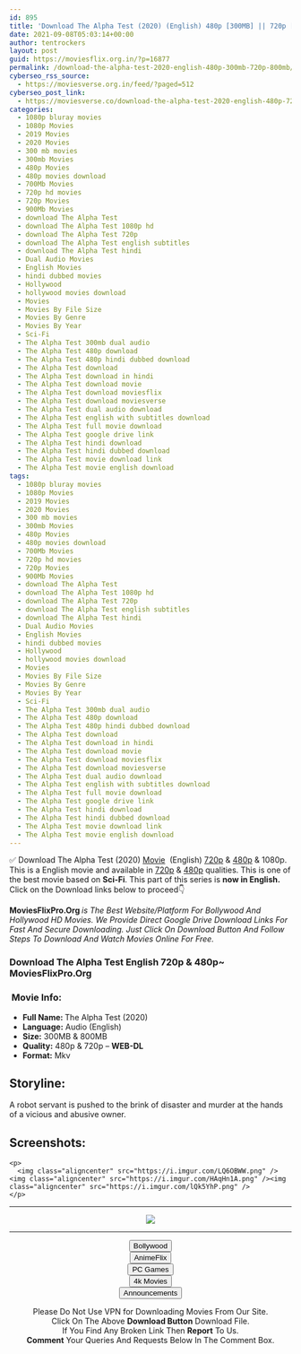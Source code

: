 ```yaml
---
id: 895
title: 'Download The Alpha Test (2020) (English) 480p [300MB] || 720p [800MB]'
date: 2021-09-08T05:03:14+00:00
author: tentrockers
layout: post
guid: https://moviesflix.org.in/?p=16877
permalink: /download-the-alpha-test-2020-english-480p-300mb-720p-800mb/
cyberseo_rss_source:
  - https://moviesverse.org.in/feed/?paged=512
cyberseo_post_link:
  - https://moviesverse.co/download-the-alpha-test-2020-english-480p-720p/
categories:
  - 1080p bluray movies
  - 1080p Movies
  - 2019 Movies
  - 2020 Movies
  - 300 mb movies
  - 300mb Movies
  - 480p Movies
  - 480p movies download
  - 700Mb Movies
  - 720p hd movies
  - 720p Movies
  - 900Mb Movies
  - download The Alpha Test
  - download The Alpha Test 1080p hd
  - download The Alpha Test 720p
  - download The Alpha Test english subtitles
  - download The Alpha Test hindi
  - Dual Audio Movies
  - English Movies
  - hindi dubbed movies
  - Hollywood
  - hollywood movies download
  - Movies
  - Movies By File Size
  - Movies By Genre
  - Movies By Year
  - Sci-Fi
  - The Alpha Test 300mb dual audio
  - The Alpha Test 480p download
  - The Alpha Test 480p hindi dubbed download
  - The Alpha Test download
  - The Alpha Test download in hindi
  - The Alpha Test download movie
  - The Alpha Test download moviesflix
  - The Alpha Test download moviesverse
  - The Alpha Test dual audio download
  - The Alpha Test english with subtitles download
  - The Alpha Test full movie download
  - The Alpha Test google drive link
  - The Alpha Test hindi download
  - The Alpha Test hindi dubbed download
  - The Alpha Test movie download link
  - The Alpha Test movie english download
tags:
  - 1080p bluray movies
  - 1080p Movies
  - 2019 Movies
  - 2020 Movies
  - 300 mb movies
  - 300mb Movies
  - 480p Movies
  - 480p movies download
  - 700Mb Movies
  - 720p hd movies
  - 720p Movies
  - 900Mb Movies
  - download The Alpha Test
  - download The Alpha Test 1080p hd
  - download The Alpha Test 720p
  - download The Alpha Test english subtitles
  - download The Alpha Test hindi
  - Dual Audio Movies
  - English Movies
  - hindi dubbed movies
  - Hollywood
  - hollywood movies download
  - Movies
  - Movies By File Size
  - Movies By Genre
  - Movies By Year
  - Sci-Fi
  - The Alpha Test 300mb dual audio
  - The Alpha Test 480p download
  - The Alpha Test 480p hindi dubbed download
  - The Alpha Test download
  - The Alpha Test download in hindi
  - The Alpha Test download movie
  - The Alpha Test download moviesflix
  - The Alpha Test download moviesverse
  - The Alpha Test dual audio download
  - The Alpha Test english with subtitles download
  - The Alpha Test full movie download
  - The Alpha Test google drive link
  - The Alpha Test hindi download
  - The Alpha Test hindi dubbed download
  - The Alpha Test movie download link
  - The Alpha Test movie english download
---
```

<div class="thecontent clearfix">
  <p>
    ✅ Download The Alpha Test (2020) <a href="https://moviesverse.co/category/movies/" data-wpel-link="internal">Movie</a>&nbsp; (English) <a href="https://moviesverse.co/720p-movies/" data-wpel-link="internal">720p</a>&nbsp;&&nbsp;<a href="https://moviesverse.co/480p-movies/" data-wpel-link="internal">480p</a> & 1080p. This is a English movie and available in <a href="https://moviesverse.co/720p-movies/" data-wpel-link="internal">720p</a>&nbsp;&&nbsp;<a href="https://moviesverse.co/480p-movies/" data-wpel-link="internal">480p</a> qualities. This is one of the best movie based on <strong>Sci-Fi</strong>. This part of this series is <strong>now in <span>English. </span></strong><span>Click on the Download links below to proceed👇</span>
  </p>
  
  <p>
    <strong><span>MoviesFlixPro.Org&nbsp;</span></strong><em>is The Best Website/Platform For Bollywood And Hollywood HD Movies. We Provide Direct Google Drive Download Links For Fast And Secure Downloading. Just Click On Download Button And Follow Steps To&nbsp;Download And Watch Movies Online For Free.</em>
  </p>
  
  <h3>
    <span>Download The Alpha Test English 720p & 480p~ MoviesFlixPro.Org</span>
  </h3>
  
  <h3>
    <span>&nbsp;Movie Info:&nbsp;</span>
  </h3>
  
  <ul>
    <li>
      <strong>Full Name: </strong>The Alpha Test (2020)
    </li>
    <li>
      <strong>Language:</strong> Audio (English)
    </li>
    <li>
      <strong>Size:</strong> 300MB & 800MB
    </li>
    <li>
      <strong>Quality:</strong> 480p & 720p – <span><strong>WEB-DL</strong></span>
    </li>
    <li>
      <strong>Format:</strong>&nbsp;Mkv
    </li>
  </ul>
  
  <h2>
    <span>Storyline:</span>
  </h2>
  
  <p>
    A robot servant is pushed to the brink of disaster and murder at the hands of a vicious and abusive owner.
  </p>
  
  <div class="summary_text">
    <h2>
      <span>Screenshots:</span>
    </h2>
    
    <p>
      <img class="aligncenter" src="https://i.imgur.com/LQ6OBWW.png" /><img class="aligncenter" src="https://i.imgur.com/HAqHn1A.png" /><img class="aligncenter" src="https://i.imgur.com/lQk5YhP.png" />
    </p>
  </div>
</div>

<center>
  </p> 
  
  <hr />
  
  <p>
    <a href="http://gdrivepro.xyz/join.php" data-wpel-link="external" target="_blank" rel="nofollow external noopener noreferrer"><img src="https://i.imgur.com/FhMdWdW.png" /></a>
  </p>
  
  <hr />
  
  <p>
    <a href="https://dogemovies.xyz" target="_blank" data-wpel-link="external" rel="nofollow external noopener noreferrer"><button class="button button5">Bollywood</button></a><br /> <a href="https://animeflix.in" target="_blank" data-wpel-link="external" rel="nofollow external noopener noreferrer"><button class="button button5">AnimeFlix</button></a><br /> <a href="https://gamesflix.net/" target="_blank" data-wpel-link="external" rel="nofollow external noopener noreferrer"><button class="button button5">PC Games</button></a><br /> <a href="https://uhdmovies.in" target="_blank" data-wpel-link="external" rel="nofollow external noopener noreferrer"><button class="button button5">4k Movies</button></a><br /> <a href="https://moviesverse.co/announcements/" target="_blank" data-wpel-link="internal" rel="noopener"><button class="button button5">Announcements</button></a>
  </p>
  
  <div class="alert alert-danger">
    Please Do Not Use VPN for Downloading Movies From Our Site.
  </div>
  
  <div class="alert alert-success">
    Click On The Above <strong>Download Button</strong> Download File.
  </div>
  
  <div class="alert alert-warning">
    If You Find Any Broken Link Then <strong>Report</strong> To Us.
  </div>
  
  <div class="alert alert-info">
    <strong>Comment</strong> Your Queries And Requests Below In The Comment Box.
  </div>
  
  <p>
    </center>
  </p>